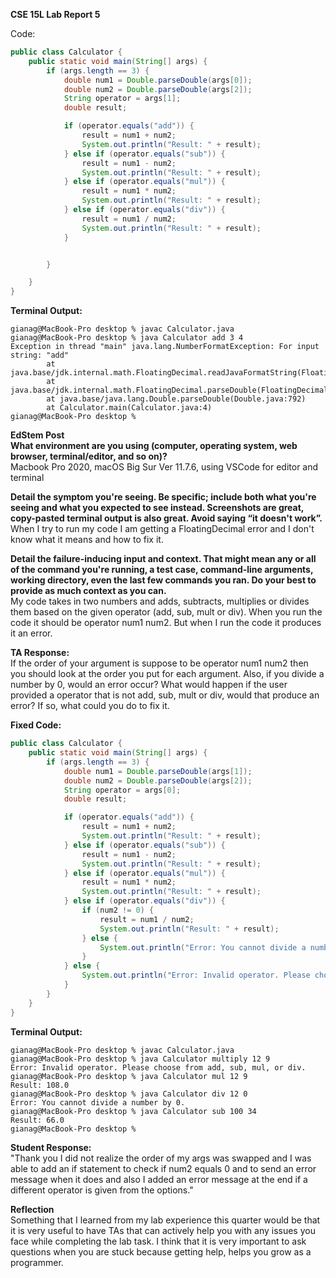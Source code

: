 **CSE 15L Lab Report 5**

Code: <br />
```java
public class Calculator {
    public static void main(String[] args) {
        if (args.length == 3) {
            double num1 = Double.parseDouble(args[0]);
            double num2 = Double.parseDouble(args[2]);
            String operator = args[1];
            double result;

            if (operator.equals("add")) {
                result = num1 + num2;
                System.out.println("Result: " + result);
            } else if (operator.equals("sub")) {
                result = num1 - num2;
                System.out.println("Result: " + result);
            } else if (operator.equals("mul")) {
                result = num1 * num2;
                System.out.println("Result: " + result);
            } else if (operator.equals("div")) {
                result = num1 / num2;
                System.out.println("Result: " + result);
            }


        }

    }
}
```

**Terminal Output:** <br />
```
gianag@MacBook-Pro desktop % javac Calculator.java
gianag@MacBook-Pro desktop % java Calculator add 3 4
Exception in thread "main" java.lang.NumberFormatException: For input string: "add"
        at java.base/jdk.internal.math.FloatingDecimal.readJavaFormatString(FloatingDecimal.java:2054)
        at java.base/jdk.internal.math.FloatingDecimal.parseDouble(FloatingDecimal.java:110)
        at java.base/java.lang.Double.parseDouble(Double.java:792)
        at Calculator.main(Calculator.java:4)
gianag@MacBook-Pro desktop % 
```

**EdStem Post** <br />
**What environment are you using (computer, operating system, web browser, terminal/editor, and so on)?** <br />
Macbook Pro 2020, macOS Big Sur Ver 11.7.6, using VSCode for editor and terminal


**Detail the symptom you're seeing. Be specific; include both what you're seeing and what you expected to see instead. Screenshots are great, copy-pasted terminal output is also great. Avoid saying “it doesn't work”.** <br />
When I try to run my code I am getting a FloatingDecimal error and I don't know what it means and how to fix it.


**Detail the failure-inducing input and context. That might mean any or all of the command you're running, a test case, command-line arguments, working directory, even the last few commands you ran. Do your best to provide as much context as you can.** <br /> 
My code takes in two numbers and adds, subtracts, multiplies or divides them based on the given operator (add, sub, mult or div). When you run the code it should be operator num1 num2. But when I run the code it produces it an error.


**TA Response:** <br />
If the order of your argument is suppose to be operator num1 num2 then you should look at the order you put for each argument. Also, if you divide a number by 0, would an error occur? What would happen if the user provided a operator that is not add, sub, mult or div, would that produce an error? If so, what could you do to fix it. 

**Fixed Code:** <br />
```java
public class Calculator {
    public static void main(String[] args) {
        if (args.length == 3) {
            double num1 = Double.parseDouble(args[1]);
            double num2 = Double.parseDouble(args[2]);
            String operator = args[0];
            double result;

            if (operator.equals("add")) {
                result = num1 + num2;
                System.out.println("Result: " + result);
            } else if (operator.equals("sub")) {
                result = num1 - num2;
                System.out.println("Result: " + result);
            } else if (operator.equals("mul")) {
                result = num1 * num2;
                System.out.println("Result: " + result);
            } else if (operator.equals("div")) {
                if (num2 != 0) {
                    result = num1 / num2;
                    System.out.println("Result: " + result);
                } else {
                    System.out.println("Error: You cannot divide a number by 0.");
                }
            } else {
                System.out.println("Error: Invalid operator. Please choose from add, sub, mul, or div.");
            }
        }
    }
}
```
**Terminal Output:** <br />
```
gianag@MacBook-Pro desktop % javac Calculator.java 
gianag@MacBook-Pro desktop % java Calculator multiply 12 9
Error: Invalid operator. Please choose from add, sub, mul, or div.
gianag@MacBook-Pro desktop % java Calculator mul 12 9
Result: 108.0
gianag@MacBook-Pro desktop % java Calculator div 12 0
Error: You cannot divide a number by 0.
gianag@MacBook-Pro desktop % java Calculator sub 100 34
Result: 66.0
gianag@MacBook-Pro desktop % 
```

**Student Response:** <br />
"Thank you I did not realize the order of my args was swapped and I was able to add an if statement to check if num2 equals 0 and to send an error message when it does and also I added an error message at the end if a different operator is given from the options."


**Reflection** <br />
Something that I learned from my lab experience this quarter would be that it is very useful 
to have TAs that can actively help you with any issues you face while completing the lab task. 
I think that it is very important to ask questions when you are stuck because getting help, helps 
you grow as a programmer.
